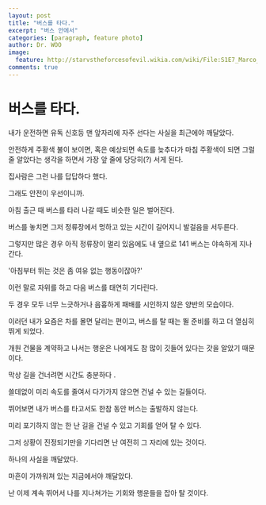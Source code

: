 ```yaml
---
layout: post
title: "버스를 타다."
excerpt: "버스 안에서"
categories: [paragraph, feature photo]
author: Dr. WOO
image:
  feature: http://starvstheforcesofevil.wikia.com/wiki/File:S1E7_Marco_trying_to_catch_up_with_the_bus.png
comments: true
---
```


# 버스를 타다.   

내가 운전하면 유독 신호등 맨 앞자리에 자주 선다는 사실을 최근에야 깨달았다.   

안전하게 주황색 불이 보이면, 혹은 예상되면 속도를 늦추다가 마침 주황색이 되면 그럴줄 알았다는 생각을 하면서 가장 앞 줄에 당당히(?) 서게 된다.    

집사람은 그런 나를 답답하다 했다.    

그래도 안전이 우선이니까. 


아침 출근 때 버스를 타러 나갈 때도 비슷한 일은 벌어진다.    

버스를 놓치면 그저 정류장에서 멍하고 있는 시간이 길어지니 발걸음을 서두른다.    

그렇지만 많은 경우 아직 정류장이 멀리 있음에도 내 옆으로 141 버스는 야속하게 지나간다.    

'아침부터 뛰는 것은 좀 여유 없는 행동이잖아?'   

이런 말로 자위를 하고 다음 버스를 태연히 기다린다.    

 
두 경우 모두 너무 느긋하거나 음흉하게 패배를 시인하지 않은 양반의 모습이다.    


이러던 내가 요즘은 차를 몰면 달리는 편이고, 버스를 탈 때는 뛸 준비를 하고 더 열심히 뛰게 되었다.    

개원 건물을 계약하고 나서는 행운은 나에게도 참 많이 깃들어 있다는 갓을 알았기 때문이다.    

막상 길을 건너려면 시간도 충분하다 .   
 
쓸데없이 미리 속도를 줄여서 다가가지 않으면 건널 수 있는 길들이다.   
 
뛰어보면 내가 버스를 타고서도 한참 동안 버스는 출발하지 않는다.    

미리 포기하지 않는 한 난 길을 건널 수 있고 기회를 얻어 탈 수 있다.    

그저 상황이 진정되기만을 기다리면 난 여전히 그 자리에 있는 것이다.    
 

하나의 사실을 깨달았다.   

마흔이 가까워져 있는 지금에서야 깨달았다.    


난 이제 계속 뛰어서 나를 지나쳐가는 기회와 행운들을 잡아 탈 것이다. 